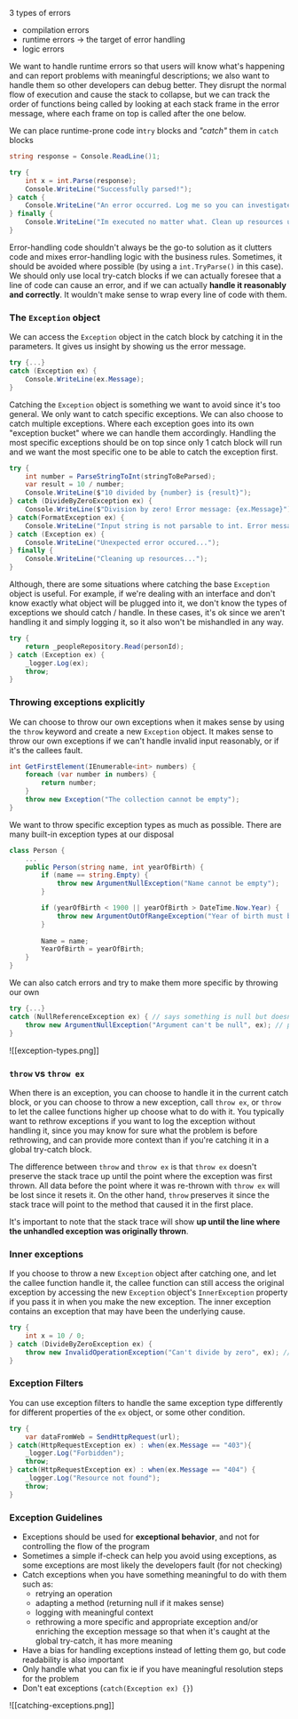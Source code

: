 3 types of errors
- compilation errors
- runtime errors -> the target of error handling
- logic errors

We want to handle runtime errors so that users will know what's happening and can report problems with meaningful descriptions; we also want to handle them so other developers can debug better. They disrupt the normal flow of execution and cause the stack to collapse, but we can track the order of functions being called by looking at each stack frame in the error message, where each frame on top is called after the one below.

We can place runtime-prone code in`try` blocks and *"catch"* them in `catch` blocks

```cs
string response = Console.ReadLine()1;

try {
	int x = int.Parse(response);
	Console.WriteLine("Successfully parsed!");
} catch {
	Console.WriteLine("An error occurred. Log me so you can investigate later on");
} finally {
	Console.WriteLine("Im executed no matter what. Clean up resources used in try block (such as opening a database connection)");
}
```

Error-handling code shouldn't always be the go-to solution as it clutters code and mixes error-handling logic with the business rules. Sometimes, it should be avoided where possible (by using a `int.TryParse()` in this case). We should only use local try-catch blocks if we can actually foresee that a line of code can cause an error, and if we can actually **handle it reasonably and correctly**. It wouldn't make sense to wrap every line of code with them.

### The `Exception` object
We can access the `Exception` object in the catch block by catching it in the parameters. It gives us insight by showing us the error message.

```cs
try {...}
catch (Exception ex) {
	Console.WriteLine(ex.Message);
}
```

Catching the `Exception` object is something we want to avoid since it's too general. We only want to catch specific exceptions. We can also choose to catch multiple exceptions. Where each exception goes into its own "exception bucket" where we can handle them accordingly. Handling the most specific exceptions should be on top since only 1 catch block will run and we want the most specific one to be able to catch the exception first.

```cs
try {
	int number = ParseStringToInt(stringToBeParsed);
	var result = 10 / number;
	Console.WriteLine($"10 divided by {number} is {result}");
} catch (DivideByZeroException ex) {
	Console.WriteLine($"Division by zero! Error message: {ex.Message}");
} catch(FormatException ex) {
	Console.WriteLine("Input string is not parsable to int. Error message: " + ex.Message);
} catch (Exception ex) {
	Console.WriteLine("Unexpected error occured...");
} finally {
	Console.WriteLine("Cleaning up resources...");
}
```

Although, there are some situations where catching the base `Exception` object is useful. For example, if we're dealing with an interface and don't know exactly what object  will be plugged into it, we don't know the types of exceptions we should catch / handle. In these cases, it's ok since we aren't handling it and simply logging it, so it also won't be mishandled in any way.

```cs
try {
	return _peopleRepository.Read(personId);
} catch (Exception ex) {
	_logger.Log(ex);
	throw;
}
```

### Throwing exceptions explicitly
We can choose to throw our own exceptions when it makes sense by using the `throw` keyword and create a new `Exception` object. It makes sense to throw our own exceptions if we can't handle invalid input reasonably, or if it's the callees fault.

```cs
int GetFirstElement(IEnumerable<int> numbers) {
	foreach (var number in numbers) {
		return number;
	}
	throw new Exception("The collection cannot be empty");
}
```

We want to throw specific exception types as much as possible. There are many built-in exception types at our disposal

```cs
class Person {
	...
	public Person(string name, int yearOfBirth) {
		if (name == string.Empty) {
			throw new ArgumentNullException("Name cannot be empty");
		}

		if (yearOfBirth < 1900 || yearOfBirth > DateTime.Now.Year) {
			throw new ArgumentOutOfRangeException("Year of birth must be greater than 1900 and < current year");
		}
		
		Name = name;
		YearOfBirth = yearOfBirth;
	}
}
```

We can also catch errors and try to make them more specific by throwing our own

```cs
try {...}
catch (NullReferenceException ex) { // says something is null but doesnt say which
	throw new ArgumentNullException("Argument can't be null", ex); // pass the exception object to a more specific 1
}
```

![[exception-types.png]]

### `throw` vs `throw ex`

When there is an exception, you can choose to handle it in the current catch block, or you can choose to throw a new exception, call `throw ex`, or `throw` to let the callee functions higher up choose what to do with it. You typically want to rethrow exceptions if you want to log the exception without handling it, since you may know for sure what the problem is before rethrowing, and can provide more context than if you're catching it in a global try-catch block.

The difference between `throw` and `throw ex` is that `throw ex` doesn't preserve the stack trace up until the point where the exception was first thrown. All data before the point where it was re-thrown with `throw ex` will be lost since it resets it. On the other hand, `throw` preserves it since the stack trace will point to the method that caused it in the first place. 

It's important to note that the stack trace will show **up until the line where the unhandled exception was originally thrown**. 

### Inner exceptions
If you choose to throw a new `Exception` object after catching one, and let the callee function handle it, the callee function can still access the original exception by accessing the new `Exception` object's `InnerException` property if you pass it in when you make the new exception. The inner exception contains an exception that may have been the underlying cause.

```cs
try {
	int x = 10 / 0;
} catch (DivideByZeroException ex) {
	throw new InvalidOperationException("Can't divide by zero", ex); // pass the original exception to the new one
}
```

### Exception Filters
You can use exception filters to handle the same exception type differently for different properties of the `ex` object, or some other condition.

```cs
try {
	var dataFromWeb = SendHttpRequest(url);
} catch(HttpRequestException ex) : when(ex.Message == "403"){
	_logger.Log("Forbidden");
	throw;
} catch(HttpRequestException ex) : when(ex.Message == "404") {
	_logger.Log("Resource not found");
	throw;
}
```

### Exception Guidelines
- Exceptions should be used for **exceptional behavior**, and not for controlling the flow of the program
- Sometimes a simple if-check can help you avoid using exceptions, as some exceptions are most likely the developers fault (for not checking)
- Catch exceptions when you have something meaningful to do with them such as:
	- retrying an operation
	- adapting a method (returning null if it makes sense)
	- logging with meaningful context
	- rethrowing a more specific and appropriate exception and/or enriching the exception message so that when it's caught at the global try-catch, it has more meaning
- Have a bias for handling exceptions instead of letting them go, but code readability is also important
- Only handle what you can fix ie if you have meaningful resolution steps for the problem
- Don't eat exceptions (`catch(Exception ex) {}`)

![[catching-exceptions.png]]